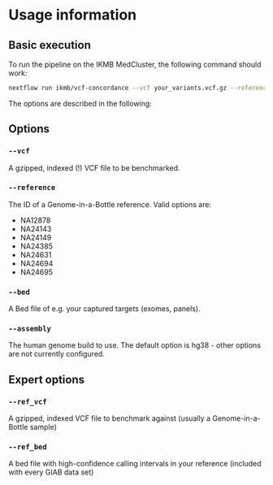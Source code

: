 # Usage information

## Basic execution

To run the pipeline on the IKMB MedCluster, the following command should work:

```bash
nextflow run ikmb/vcf-concordance --vcf your_variants.vcf.gz --reference NA12878 --assembly hg38
```

The options are described in the following:

## Options

### `--vcf`
A gzipped, indexed (!) VCF file to be benchmarked. 

### `--reference`
The ID of a Genome-in-a-Bottle reference. Valid options are:

- NA12878
- NA24143
- NA24149
- NA24385
- NA24631
- NA24694
- NA24695

### `--bed`
A Bed file of e.g. your captured targets (exomes, panels). 


### `--assembly`
The human genome build to use. The default option is hg38 - other options are not currently configured. 

## Expert options

### `--ref_vcf`
A gzipped, indexed VCF file to benchmark against (usually a Genome-in-a-Bottle sample)


### `--ref_bed`
A bed file with high-confidence calling intervals in your reference (included with every GIAB data set)

